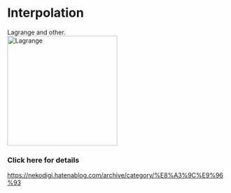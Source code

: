 # Interpolation
Lagrange and other.<br>
<img width="251" alt="Lagrange" src="https://user-images.githubusercontent.com/38092328/89597452-2aeb1e80-d895-11ea-8e39-6e584e8c13fe.png"><br>
### Click here for details
https://nekodigi.hatenablog.com/archive/category/%E8%A3%9C%E9%96%93
